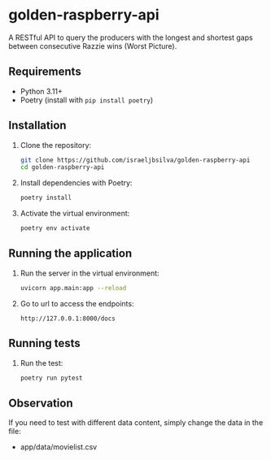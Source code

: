 # golden-raspberry-api

A RESTful API to query the producers with the longest and shortest gaps between consecutive Razzie wins (Worst Picture).
## Requirements

- Python 3.11+
- Poetry (install with `pip install poetry`)

## Installation

1. Clone the repository:
   ```bash
   git clone https://github.com/israeljbsilva/golden-raspberry-api
   cd golden-raspberry-api
   ```
   
2. Install dependencies with Poetry:
   ```bash
   poetry install
   ```

3. Activate the virtual environment:
   ```bash
   poetry env activate
   ```

## Running the application

1. Run the server in the virtual environment:
   ```bash
   uvicorn app.main:app --reload
   ```
2. Go to url to access the endpoints:
   ```
   http://127.0.0.1:8000/docs
   ```


## Running tests

1. Run the test:
   ```bash
   poetry run pytest
   ```


## Observation

If you need to test with different data content, simply change the data in the file: 
- app/data/movielist.csv